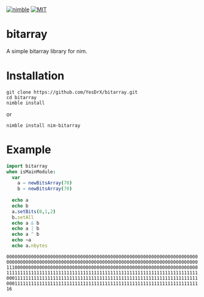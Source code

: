 [![nimble](https://raw.githubusercontent.com/yglukhov/nimble-tag/master/nimble.png)](https://github.com/yglukhov/nimble-tag)
[![MIT](https://img.shields.io/badge/License-MIT-blue.svg)](https://opensource.org/licenses/MIT)

# bitarray
A simple bitarray library for nim.

# Installation
```
git clone https://github.com/YesDrX/bitarray.git
cd bitarray
nimble install
```
or
```
nimble install nim-bitarray
```

# Example
```nim
import bitarray
when isMainModule:
  var
    a = newBitsArray(70)
    b = newBitsArray(70)
  
  echo a
  echo b
  a.setBits(0,1,2)
  b.setAll
  echo a & b
  echo a | b
  echo a ^ b
  echo ~a
  echo a.nbytes
```
```
0000000000000000000000000000000000000000000000000000000000000000000000
0000000000000000000000000000000000000000000000000000000000000000000000
1110000000000000000000000000000000000000000000000000000000000000000000
1111111111111111111111111111111111111111111111111111111111111111111111
0001111111111111111111111111111111111111111111111111111111111111111111
0001111111111111111111111111111111111111111111111111111111111111111111
16
```
